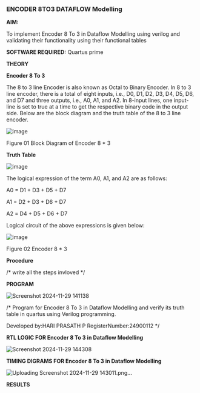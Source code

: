 ### ENCODER 8TO3 DATAFLOW Modelling

**AIM:**

To implement  Encoder 8 To 3 in Dataflow Modelling using verilog and validating their functionality using their functional tables

**SOFTWARE REQUIRED:** Quartus prime

**THEORY**

**Encoder 8 To 3**

The 8 to 3 line Encoder is also known as Octal to Binary Encoder. In 8 to 3 line encoder, there is a total of eight inputs, i.e., D0, D1, D2, D3, D4, D5, D6, and D7 and three outputs, i.e., A0, A1, and A2. In 8-input lines, one input-line is set to true at a time to get the respective binary code in the output side. Below are the block diagram and the truth table of the 8 to 3 line encoder.

![image](https://github.com/naavaneetha/ENCODER8TO3DATAFLOW/assets/154305477/0bc242c1-eb9e-4c47-afe5-30428470efc3)

Figure 01  Block Diagram of Encoder 8 * 3

**Truth Table**

![image](https://github.com/naavaneetha/ENCODER8TO3DATAFLOW/assets/154305477/35496b14-ae6e-4cd1-9abd-d6736b576575)

The logical expression of the term A0, A1, and A2 are as follows:

A0 = D1 + D3 + D5 + D7

A1 = D2 + D3 + D6 + D7

A2 = D4 + D5 + D6 + D7

Logical circuit of the above expressions is given below:

![image](https://github.com/naavaneetha/ENCODER8TO3DATAFLOW/assets/154305477/95acaee6-c873-4c75-89eb-ef09fb158053)

Figure 02  Encoder 8 * 3

**Procedure**

/* write all the steps invloved */

**PROGRAM**

![Screenshot 2024-11-29 141138](https://github.com/user-attachments/assets/c6fa2175-00e8-4279-9a0e-f42a7ccfc9f1)

/* Program for Encoder 8 To 3 in Dataflow Modelling and verify its truth table in quartus using Verilog programming. 

Developed by:HARI PRASATH P
RegisterNumber:24900112
*/

**RTL LOGIC FOR Encoder 8 To 3 in Dataflow Modelling**

![Screenshot 2024-11-29 144308](https://github.com/user-attachments/assets/1984024e-741d-4bc2-ab31-d6637262713a)

**TIMING DIGRAMS FOR Encoder 8 To 3 in Dataflow Modelling**

![Uploading Screenshot 2024-11-29 143011.png…]()

**RESULTS**




